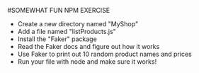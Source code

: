 #SOMEWHAT FUN NPM EXERCISE

* Create a new directory named "MyShop"
* Add a file named "listProducts.js"
* Install the "Faker" package
* Read the Faker docs and figure out how it works
* Use Faker to print out 10 random product names and prices
* Run your file with node and make sure it works!